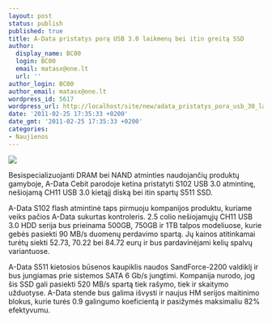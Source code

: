 ```yaml
---
layout: post
status: publish
published: true
title: A-Data pristatys porą USB 3.0 laikmenų bei itin greitą SSD
author:
  display_name: BC00
  login: BC00
  email: matasx@one.lt
  url: ''
author_login: BC00
author_email: matasx@one.lt
wordpress_id: 5617
wordpress_url: http://localhost/site/new/adata_pristatys_pora_usb_30_laikmenu_bei_itin_greita_ssd/
date: '2011-02-25 17:35:33 +0200'
date_gmt: '2011-02-25 17:35:33 +0200'
categories:
- Naujienos
---
```

<div class="imgright"><img src="http://www.part.lt/img/7c66def5b4dbedea919abf35ba37468b967.jpg"  /></div>
<p>Besispecializuojanti DRAM bei NAND atminties naudojančių produktų gamyboje, A-Data Cebit parodoje ketina pristatyti S102 USB 3.0 atmintinę, nešiojamą CH11 USB 3.0 kietąjį diską bei itin spartų S511 SSD.</p>
<p>A-Data S102 flash atmintinė taps pirmuoju kompanijos produktu, kuriame veiks pačios A-Data sukurtas kontroleris. 2.5 colio nešiojamųjų CH11 USB 3.0 HDD serija bus prieinama 500GB, 750GB ir 1TB talpos modeliuose, kurie gebės pasiekti 90 MB/s duomenų perdavimo spartą. Jų kainos atitinkamai turėtų siekti 52.73, 70.22 bei 84.72 eurų ir bus pardavinėjami kelių spalvų variantuose.</p>
<p>A-Data S511 kietosios būsenos kaupiklis naudos SandForce-2200 valdiklį ir bus jungiamas prie sistemos SATA 6 Gb/s jungtimi. Kompanija nurodo, jog šis SSD gali pasiekti 520 MB/s spartą tiek rašymo, tiek ir skaitymo užduotyse. A-Data stende bus galima išvysti ir naujus HM serijos maitinimo blokus, kurie turės 0.9 galingumo koeficientą ir pasižymės maksimaliu 82% efektyvumu.</p>
